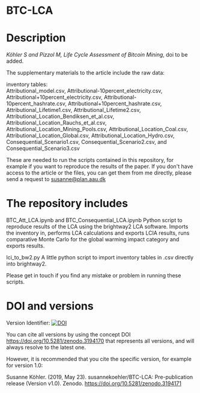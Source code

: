 # BTC-LCA
# Description

<i>Köhler S and Pizzol M, Life Cycle Assessment of Bitcoin Mining</i>, doi to be added.

The supplementary materials to the article include the raw data:

inventory tables: <br />
Attributional_model.csv, Attributional-10percent_electricity.csv, Attributional+10percent_electricity.csv, Attributional-10percent_hashrate.csv, Attributional+10percent_hashrate.csv, Attributional_Lifetime1.csv, Attributional_Lifetime2.csv, Attributional_Location_Bendiksen_et_al.csv, Attributional_Location_Rauchs_et_al.csv, Attributional_Location_Mining_Pools.csv, Attributional_Location_Coal.csv, Attributional_Location_Global.csv, Attributional_Location_Hydro.csv, Consequential_Scenario1.csv, Consequential_Scenario2.csv, and Consequential_Scenario3.csv

These are needed to run the scripts contained in this repository, for example if you want to reproduce the results of the paper. If you don't have access to the article or the files, you can get them from me directly, please send a request to susanne@plan.aau.dk

# The repository includes

BTC_Att_LCA.ipynb and BTC_Consequential_LCA.ipynb Python script to reproduce results of the LCA using the brightway2 LCA software. Imports the inventory in, performs LCA calculations and exports LCIA results, runs comparative Monte Carlo for the global warming impact category and exports results.

lci_to_bw2.py A little python script to import inventory tables in .csv directly into brightway2.

Please get in touch if you find any mistake or problem in running these scripts.

# DOI and versions

Version Identifier: <a href="https://doi.org/10.5281/zenodo.3194171"><img src="https://zenodo.org/badge/DOI/10.5281/zenodo.3194171.svg" alt="DOI"></a>

You can cite all versions by using the concept DOI https://doi.org/10.5281/zenodo.3194170 that represents all versions, and will always resolve to the latest one.

However, it is recommended that you cite the specific version, for example for version 1.0:

Susanne Köhler. (2019, May 23). susannekoehler/BTC-LCA: Pre-publication release (Version v1.0). Zenodo. https://doi.org/10.5281/zenodo.3194171

